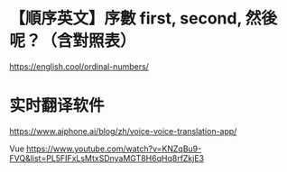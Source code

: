 # 【順序英文】序數 first, second, 然後呢？（含對照表）
https://english.cool/ordinal-numbers/

# 实时翻译软件
https://www.aiphone.ai/blog/zh/voice-voice-translation-app/

Vue
https://www.youtube.com/watch?v=KNZqBu9-FVQ&list=PL5FIFxLsMtxSDnyaMGT8H6qHq8rfZkjE3